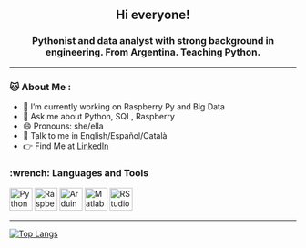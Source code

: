 

<div id="header" align="center">
    <h2 align="cemter"> Hi everyone! <h3>
    <h3 align="center">  Pythonist and data analyst with strong background in engineering. From Argentina. Teaching Python. </h3>
</div>

<!--
**Nuria-lab/Nuria-lab** is a ✨ _special_ ✨ repository because its `README.md` (this file) appears on your GitHub profile.

Here are some ideas to get you started:
-->
---
### :cat: About Me :
- 🔭 I’m currently working on Raspberry Py and Big Data
- 💬 Ask me about Python, SQL, Raspberry
- 😄 Pronouns: she/ella
-  :information_desk_person: Talk to me in English/Español/Català
- :point_right: Find Me at [LinkedIn](https://www.linkedin.com/in/nuria-torres-096b2b200)

<div align="left">
    <h3> :wrench: Languages and Tools  </h3>
    <div>
        <img src="https://cdn.jsdelivr.net/gh/devicons/devicon/icons/python/python-original.svg" title="Python" width="40" height="40"/>
        <img src="https://cdn.jsdelivr.net/gh/devicons/devicon/icons/raspberrypi/raspberrypi-original.svg" title="Raspberry Pi" width="40" height="40"/>
        <img src="https://cdn.jsdelivr.net/gh/devicons/devicon/icons/arduino/arduino-original.svg" title="Arduino" width="40" height="40"/>
        <img src="https://cdn.jsdelivr.net/gh/devicons/devicon/icons/matlab/matlab-original.svg" title="Matlab" width="40" height="40"/>
        <img src="https://cdn.jsdelivr.net/gh/devicons/devicon/icons/rstudio/rstudio-original.svg" title="RStudio" width="40" height="40"/>
    </div>
       
</div>

---
<!---
### :chart_with_downwards_trend: Stats
<!--
[![GitHub Streak](https://streak-stats.demolab.com?user=Nuria-lab&theme=dark)](https://git.io/streak-stats)
[![Anurag's GitHub stats](https://github-readme-stats.vercel.app/api?username=Nuria-lab)](https://github.com/anuraghazra/github-readme-stats)
--->
[![Top Langs](https://github-readme-stats.vercel.app/api/top-langs/?username=Nuria-lab)](https://github.com/anuraghazra/github-readme-stats)
<!---
- ⚡ Fun fact: ...
- 📫 How to reach me: ...
- 🤔 I’m looking for help with ...
- 🌱 I’m currently learning 
- 👯 I’m looking to collaborate on ...
-->

